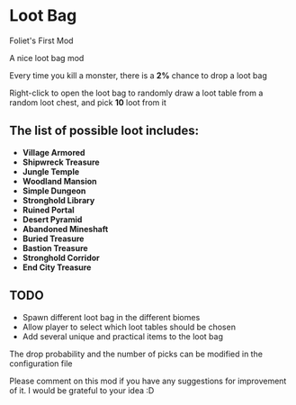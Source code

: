 # Loot Bag
Foliet's First Mod

A nice loot bag mod

Every time you kill a monster, there is a **2%** chance to drop a loot bag

Right-click to open the loot bag to randomly draw a loot table from a random loot chest, and pick **10** loot from it

## The list of possible loot includes:

- **Village Armored**
- **Shipwreck Treasure**
- **Jungle Temple**
- **Woodland Mansion**
- **Simple Dungeon**
- **Stronghold Library**
- **Ruined Portal**
- **Desert Pyramid**
- **Abandoned Mineshaft**
- **Buried Treasure**
- **Bastion Treasure**
- **Stronghold Corridor**
- **End City Treasure**

## TODO

- Spawn different loot bag in the different biomes
- Allow player to select which loot tables should be chosen
- Add several unique and practical items to the loot bag

The drop probability and the number of picks can be modified in the configuration file

Please comment on this mod if you have any suggestions for improvement of it. I would be grateful to your idea :D